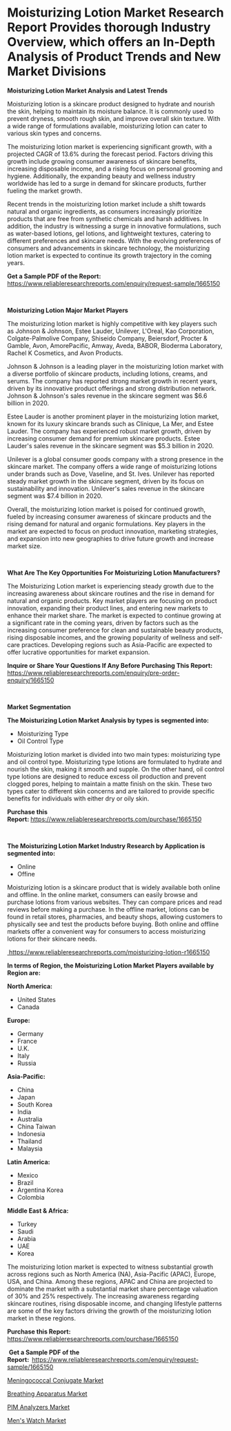 <p><h1>Moisturizing Lotion Market Research Report Provides thorough Industry Overview, which offers an In-Depth Analysis of Product Trends and New Market Divisions</h1></p><p><strong>Moisturizing Lotion Market Analysis and Latest Trends</strong></p>
<p><p>Moisturizing lotion is a skincare product designed to hydrate and nourish the skin, helping to maintain its moisture balance. It is commonly used to prevent dryness, smooth rough skin, and improve overall skin texture. With a wide range of formulations available, moisturizing lotion can cater to various skin types and concerns.</p><p>The moisturizing lotion market is experiencing significant growth, with a projected CAGR of 13.6% during the forecast period. Factors driving this growth include growing consumer awareness of skincare benefits, increasing disposable income, and a rising focus on personal grooming and hygiene. Additionally, the expanding beauty and wellness industry worldwide has led to a surge in demand for skincare products, further fueling the market growth.</p><p>Recent trends in the moisturizing lotion market include a shift towards natural and organic ingredients, as consumers increasingly prioritize products that are free from synthetic chemicals and harsh additives. In addition, the industry is witnessing a surge in innovative formulations, such as water-based lotions, gel lotions, and lightweight textures, catering to different preferences and skincare needs. With the evolving preferences of consumers and advancements in skincare technology, the moisturizing lotion market is expected to continue its growth trajectory in the coming years.</p></p>
<p><strong>Get a Sample PDF of the Report:&nbsp;</strong> <a href="https://www.reliableresearchreports.com/enquiry/request-sample/1665150">https://www.reliableresearchreports.com/enquiry/request-sample/1665150</a></p>
<p>&nbsp;</p>
<p><strong>Moisturizing Lotion Major Market Players</strong></p>
<p><p>The moisturizing lotion market is highly competitive with key players such as Johnson & Johnson, Estee Lauder, Unilever, L'Oreal, Kao Corporation, Colgate-Palmolive Company, Shiseido Company, Beiersdorf, Procter & Gamble, Avon, AmorePacific, Amway, Aveda, BABOR, Bioderma Laboratory, Rachel K Cosmetics, and Avon Products.</p><p>Johnson & Johnson is a leading player in the moisturizing lotion market with a diverse portfolio of skincare products, including lotions, creams, and serums. The company has reported strong market growth in recent years, driven by its innovative product offerings and strong distribution network. Johnson & Johnson's sales revenue in the skincare segment was $6.6 billion in 2020.</p><p>Estee Lauder is another prominent player in the moisturizing lotion market, known for its luxury skincare brands such as Clinique, La Mer, and Estee Lauder. The company has experienced robust market growth, driven by increasing consumer demand for premium skincare products. Estee Lauder's sales revenue in the skincare segment was $5.3 billion in 2020.</p><p>Unilever is a global consumer goods company with a strong presence in the skincare market. The company offers a wide range of moisturizing lotions under brands such as Dove, Vaseline, and St. Ives. Unilever has reported steady market growth in the skincare segment, driven by its focus on sustainability and innovation. Unilever's sales revenue in the skincare segment was $7.4 billion in 2020.</p><p>Overall, the moisturizing lotion market is poised for continued growth, fueled by increasing consumer awareness of skincare products and the rising demand for natural and organic formulations. Key players in the market are expected to focus on product innovation, marketing strategies, and expansion into new geographies to drive future growth and increase market size.</p></p>
<p>&nbsp;</p>
<p><strong>What Are The Key Opportunities For Moisturizing Lotion Manufacturers?</strong></p>
<p><p>The Moisturizing Lotion market is experiencing steady growth due to the increasing awareness about skincare routines and the rise in demand for natural and organic products. Key market players are focusing on product innovation, expanding their product lines, and entering new markets to enhance their market share. The market is expected to continue growing at a significant rate in the coming years, driven by factors such as the increasing consumer preference for clean and sustainable beauty products, rising disposable incomes, and the growing popularity of wellness and self-care practices. Developing regions such as Asia-Pacific are expected to offer lucrative opportunities for market expansion.</p></p>
<p><strong>Inquire or Share Your Questions If Any Before Purchasing This Report:</strong> <a href="https://www.reliableresearchreports.com/enquiry/pre-order-enquiry/1665150">https://www.reliableresearchreports.com/enquiry/pre-order-enquiry/1665150</a></p>
<p>&nbsp;</p>
<p><strong>Market Segmentation</strong></p>
<p><strong>The Moisturizing Lotion Market Analysis by types is segmented into:</strong></p>
<p><ul><li>Moisturizing Type</li><li>Oil Control Type</li></ul></p>
<p><p>Moisturizing lotion market is divided into two main types: moisturizing type and oil control type. Moisturizing type lotions are formulated to hydrate and nourish the skin, making it smooth and supple. On the other hand, oil control type lotions are designed to reduce excess oil production and prevent clogged pores, helping to maintain a matte finish on the skin. These two types cater to different skin concerns and are tailored to provide specific benefits for individuals with either dry or oily skin.</p></p>
<p><strong>Purchase this Report:&nbsp;</strong><a href="https://www.reliableresearchreports.com/purchase/1665150">https://www.reliableresearchreports.com/purchase/1665150</a></p>
<p>&nbsp;</p>
<p><strong>The Moisturizing Lotion Market Industry Research by Application is segmented into:</strong></p>
<p><ul><li>Online</li><li>Offine</li></ul></p>
<p><p>Moisturizing lotion is a skincare product that is widely available both online and offline. In the online market, consumers can easily browse and purchase lotions from various websites. They can compare prices and read reviews before making a purchase. In the offline market, lotions can be found in retail stores, pharmacies, and beauty shops, allowing customers to physically see and test the products before buying. Both online and offline markets offer a convenient way for consumers to access moisturizing lotions for their skincare needs.</p></p>
<p><a href="https://www.reliableresearchreports.com/moisturizing-lotion-r1665150">&nbsp;https://www.reliableresearchreports.com/moisturizing-lotion-r1665150</a></p>
<p><strong>In terms of Region, the Moisturizing Lotion Market Players available by Region are:</strong></p>
<p>
    <p> <strong> North America: </strong>
        <ul>
            <li>United States</li>
            <li>Canada</li>
        </ul>
        </p> 
    <p> <strong> Europe: </strong>
        <ul>
            <li>Germany</li>
            <li>France</li>
            <li>U.K.</li>
            <li>Italy</li>
            <li>Russia</li>
        </ul>
        </p> 
    <p> <strong> Asia-Pacific: </strong>
        <ul>
            <li>China</li>
            <li>Japan</li>
            <li>South Korea</li>
            <li>India</li>
            <li>Australia</li>
            <li>China Taiwan</li>
            <li>Indonesia</li>
            <li>Thailand</li>
            <li>Malaysia</li>
        </ul>
        </p> 
    <p> <strong> Latin America: </strong>
        <ul>
            <li>Mexico</li>
            <li>Brazil</li>
            <li>Argentina Korea</li>
            <li>Colombia</li>
        </ul>
        </p> 
    <p> <strong> Middle East & Africa: </strong>
        <ul>
            <li>Turkey</li>
            <li>Saudi</li>
            <li>Arabia</li>
            <li>UAE</li>
            <li>Korea</li>
        </ul>
    </p>
    </p>
<p><p>The moisturizing lotion market is expected to witness substantial growth across regions such as North America (NA), Asia-Pacific (APAC), Europe, USA, and China. Among these regions, APAC and China are projected to dominate the market with a substantial market share percentage valuation of 30% and 25% respectively. The increasing awareness regarding skincare routines, rising disposable income, and changing lifestyle patterns are some of the key factors driving the growth of the moisturizing lotion market in these regions.</p></p>
<p><strong>Purchase this Report: </strong><a href="https://www.reliableresearchreports.com/purchase/1665150">https://www.reliableresearchreports.com/purchase/1665150</a></p>
<p>&nbsp;<strong>Get a Sample PDF of the Report:&nbsp;&nbsp;</strong><a href="https://www.reliableresearchreports.com/enquiry/request-sample/1665150">https://www.reliableresearchreports.com/enquiry/request-sample/1665150</a></p>
<p><strong></strong></p>
<p><p><a href="https://github.com/Sarissaschmalingtr6fz2739/Market-Research-Report-List-2/blob/main/meningococcal-conjugate-market.md">Meningococcal Conjugate Market</a></p><p><a href="https://www.linkedin.com/pulse/breathing-apparatus-market-exploring-share-trends-future-growth-55jce">Breathing Apparatus Market</a></p><p><a href="https://www.linkedin.com/pulse/pim-analyzers-market-trends-analysis-forecasted-period-9mkme">PIM Analyzers Market</a></p><p><a href="https://github.com/jodemen/Market-Research-Report-List-2/blob/main/mens-watch-market.md">Men's Watch Market</a></p></p>